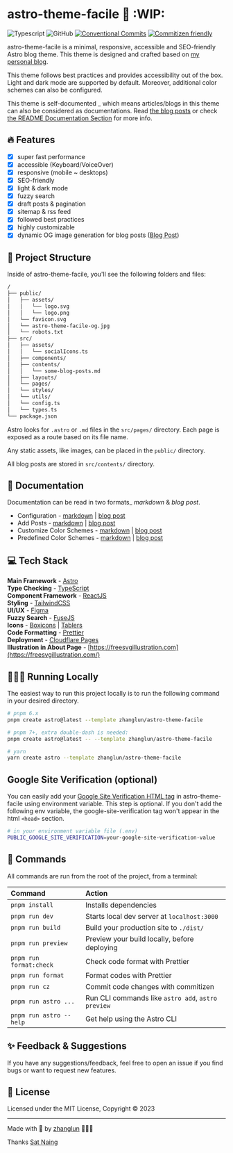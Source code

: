 # astro-theme-facile :construction: :WIP:

![Typescript](https://img.shields.io/badge/TypeScript-007ACC?style=for-the-badge&logo=typescript&logoColor=white)
![GitHub](https://img.shields.io/github/license/zhanglun/astro-theme-facile?color=%232F3741&style=for-the-badge)
[![Conventional Commits](https://img.shields.io/badge/Conventional%20Commits-1.0.0-%23FE5196?logo=conventionalcommits&logoColor=white&style=for-the-badge)](https://conventionalcommits.org)
[![Commitizen friendly](https://img.shields.io/badge/commitizen-friendly-brightgreen.svg?style=for-the-badge)](http://commitizen.github.io/cz-cli/)

astro-theme-facile is a minimal, responsive, accessible and SEO-friendly Astro blog theme. This theme is designed and crafted based on [my personal blog](https://zhanglun.github.io/).

This theme follows best practices and provides accessibility out of the box. Light and dark mode are supported by default. Moreover, additional color schemes can also be configured.

This theme is self-documented \_ which means articles/blogs in this theme can also be considered as documentations. Read [the blog posts](https://zhanglun.github.io/blog/) or check [the README Documentation Section](#-documentation) for more info.

## 🔥 Features

- [x] super fast performance
- [x] accessible (Keyboard/VoiceOver)
- [x] responsive (mobile ~ desktops)
- [x] SEO-friendly
- [x] light & dark mode
- [x] fuzzy search
- [x] draft posts & pagination
- [x] sitemap & rss feed
- [x] followed best practices
- [x] highly customizable
- [x] dynamic OG image generation for blog posts ([Blog Post](https://zhanglun.github.io/blogsdynamic-og-image-generation-in-astro-theme-facile-blog-posts/))

## 🚀 Project Structure

Inside of astro-theme-facile, you'll see the following folders and files:

```bash
/
├── public/
│   ├── assets/
│   │   └── logo.svg
│   │   └── logo.png
│   └── favicon.svg
│   └── astro-theme-facile-og.jpg
│   └── robots.txt
├── src/
│   ├── assets/
│   │   └── socialIcons.ts
│   ├── components/
│   ├── contents/
│   │   └── some-blog-posts.md
│   ├── layouts/
│   └── pages/
│   └── styles/
│   └── utils/
│   └── config.ts
│   └── types.ts
└── package.json
```

Astro looks for `.astro` or `.md` files in the `src/pages/` directory. Each page is exposed as a route based on its file name.

Any static assets, like images, can be placed in the `public/` directory.

All blog posts are stored in `src/contents/` directory.

## 📖 Documentation

Documentation can be read in two formats\_ _markdown_ & _blog post_.

- Configuration - [markdown](src/contents/how-to-configure-astro-theme-facile-theme.md) | [blog post](https://zhanglun.github.io/blogshow-to-configure-astro-theme-facile-theme/)
- Add Posts - [markdown](src/contents/adding-new-post.md) | [blog post](https://zhanglun.github.io/blogsadding-new-posts-in-astro-theme-facile-theme/)
- Customize Color Schemes - [markdown](src/contents/customizing-astro-theme-facile-theme-color-schemes.md) | [blog post](https://zhanglun.github.io/blogscustomizing-astro-theme-facile-theme-color-schemes/)
- Predefined Color Schemes - [markdown](src/contents/predefined-color-schemes.md) | [blog post](https://zhanglun.github.io/blogspredefined-color-schemes/)

## 💻 Tech Stack

**Main Framework** - [Astro](https://astro.build/)  
**Type Checking** - [TypeScript](https://www.typescriptlang.org/)  
**Component Framework** - [ReactJS](https://reactjs.org/)  
**Styling** - [TailwindCSS](https://tailwindcss.com/)  
**UI/UX** - [Figma](https://figma.com)  
**Fuzzy Search** - [FuseJS](https://fusejs.io/)  
**Icons** - [Boxicons](https://boxicons.com/) | [Tablers](https://tabler-icons.io/)  
**Code Formatting** - [Prettier](https://prettier.io/)  
**Deployment** - [Cloudflare Pages](https://pages.cloudflare.com/)  
**Illustration in About Page** - [https://freesvgillustration.com](https://freesvgillustration.com/)

## 👨🏻‍💻 Running Locally

The easiest way to run this project locally is to run the following command in your desired directory.

```bash
# pnpm 6.x
pnpm create astro@latest --template zhanglun/astro-theme-facile

# pnpm 7+, extra double-dash is needed:
pnpm create astro@latest -- --template zhanglun/astro-theme-facile

# yarn
yarn create astro --template zhanglun/astro-theme-facile
```

## Google Site Verification (optional)

You can easily add your [Google Site Verification HTML tag](https://support.google.com/webmasters/answer/9008080#meta_tag_verification&zippy=%2Chtml-tag) in astro-theme-facile using environment variable. This step is optional. If you don't add the following env variable, the google-site-verification tag won't appear in the html `<head>` section.

```bash
# in your environment variable file (.env)
PUBLIC_GOOGLE_SITE_VERIFICATION=your-google-site-verification-value
```

## 🧞 Commands

All commands are run from the root of the project, from a terminal:

| Command                | Action                                             |
| :--------------------- | :------------------------------------------------- |
| `pnpm install`          | Installs dependencies                              |
| `pnpm run dev`          | Starts local dev server at `localhost:3000`        |
| `pnpm run build`        | Build your production site to `./dist/`            |
| `pnpm run preview`      | Preview your build locally, before deploying       |
| `pnpm run format:check` | Check code format with Prettier                    |
| `pnpm run format`       | Format codes with Prettier                         |
| `pnpm run cz`           | Commit code changes with commitizen                |
| `pnpm run astro ...`    | Run CLI commands like `astro add`, `astro preview` |
| `pnpm run astro --help` | Get help using the Astro CLI                       |

## ✨ Feedback & Suggestions

If you have any suggestions/feedback, feel free to open an issue if you find bugs or want to request new features.

## 📜 License

Licensed under the MIT License, Copyright © 2023

---

Made with 🤍 by [zhanglun](https://zhanglun.xyz) 👨🏻‍💻

Thanks [Sat Naing](https://satnaing.dev/)